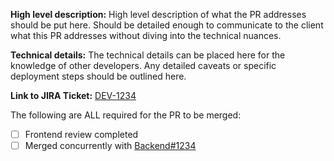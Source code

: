**High level description:**
High level description of what the PR addresses should be put here. Should be detailed enough to communicate to the client what this PR addresses without diving into the technical nuances.

**Technical details:**
The technical details can be placed here for the knowledge of other developers. Any detailed caveats or specific deployment steps should be outlined here.

**Link to JIRA Ticket:**
[DEV-1234](https://federal-spending-transparency.atlassian.net/browse/DEV-1234)

The following are ALL required for the PR to be merged:
- [ ] Frontend review completed
- [ ] Merged concurrently with [Backend#1234](https://github.com/fedspendingtransparency/data-act-broker-backend/pull/1234)